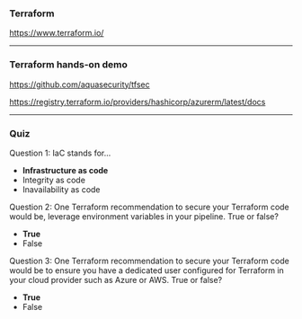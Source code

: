 ### Terraform

https://www.terraform.io/

---

### Terraform hands-on demo

https://github.com/aquasecurity/tfsec

https://registry.terraform.io/providers/hashicorp/azurerm/latest/docs

---

### Quiz

Question 1:
IaC stands for...
- **Infrastructure as code**
- Integrity as code
- Inavailability as code

Question 2:
One Terraform recommendation to secure your Terraform code would be, leverage environment variables in your pipeline. True or false?
- **True**
- False

Question 3:
One Terraform recommendation to secure your Terraform code would be to ensure you have a dedicated user configured for Terraform in your cloud provider such as Azure or AWS. True or false?
- **True**
- False